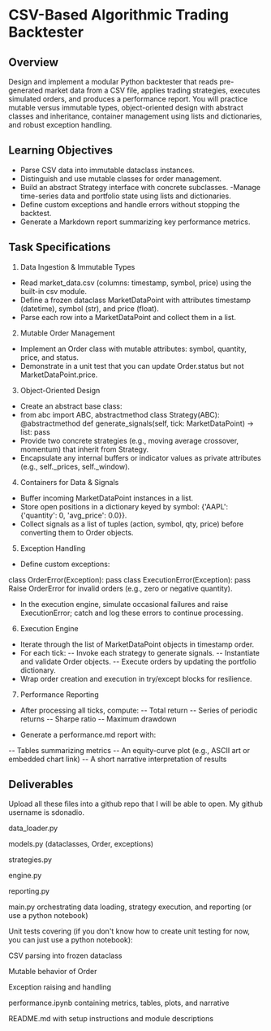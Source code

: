 # CSV-Based Algorithmic Trading Backtester
## Overview
Design and implement a modular Python backtester that reads pre-generated market data from a CSV file, applies trading strategies, executes simulated orders, and produces a performance report. You will practice mutable versus immutable types, object-oriented design with abstract classes and inheritance, container management using lists and dictionaries, and robust exception handling.

## Learning Objectives
- Parse CSV data into immutable dataclass instances.
- Distinguish and use mutable classes for order management.
- Build an abstract Strategy interface with concrete subclasses.
-Manage time-series data and portfolio state using lists and dictionaries.
- Define custom exceptions and handle errors without stopping the backtest.
- Generate a Markdown report summarizing key performance metrics.

## Task Specifications
1) Data Ingestion & Immutable Types
- Read market_data.csv (columns: timestamp, symbol, price) using the built-in csv module.
- Define a frozen dataclass MarketDataPoint with attributes timestamp (datetime), symbol (str), and price (float).
- Parse each row into a MarketDataPoint and collect them in a list.

2) Mutable Order Management
- Implement an Order class with mutable attributes: symbol, quantity, price, and status.
- Demonstrate in a unit test that you can update Order.status but not MarketDataPoint.price.

3) Object-Oriented Design
- Create an abstract base class:
- from abc import ABC, abstractmethod
class Strategy(ABC):
    @abstractmethod
    def generate_signals(self, tick: MarketDataPoint) -> list:
        pass
- Provide two concrete strategies (e.g., moving average crossover, momentum) that inherit from Strategy.
- Encapsulate any internal buffers or indicator values as private attributes (e.g., self._prices, self._window).

4) Containers for Data & Signals
- Buffer incoming MarketDataPoint instances in a list.
- Store open positions in a dictionary keyed by symbol: {'AAPL': {'quantity': 0, 'avg_price': 0.0}}.
- Collect signals as a list of tuples (action, symbol, qty, price) before converting them to Order objects.

5) Exception Handling
- Define custom exceptions:

class OrderError(Exception): pass
class ExecutionError(Exception): pass
Raise OrderError for invalid orders (e.g., zero or negative quantity).

- In the execution engine, simulate occasional failures and raise ExecutionError; catch and log these errors to continue processing.

6) Execution Engine

- Iterate through the list of MarketDataPoint objects in timestamp order.
- For each tick:
-- Invoke each strategy to generate signals.
-- Instantiate and validate Order objects.
-- Execute orders by updating the portfolio dictionary.
- Wrap order creation and execution in try/except blocks for resilience.

7) Performance Reporting
- After processing all ticks, compute:
-- Total return
-- Series of periodic returns
-- Sharpe ratio
-- Maximum drawdown

- Generate a performance.md report with:

-- Tables summarizing metrics
-- An equity-curve plot (e.g., ASCII art or embedded chart link)
-- A short narrative interpretation of results

## Deliverables
Upload all these files into a github repo that I will be able to open. My github username is sdonadio.

data_loader.py

models.py (dataclasses, Order, exceptions)

strategies.py

engine.py

reporting.py

main.py orchestrating data loading, strategy execution, and reporting (or use a python notebook)

Unit tests covering (if you don't know how to create unit testing for now, you can just use a python notebook):

CSV parsing into frozen dataclass

Mutable behavior of Order

Exception raising and handling

performance.ipynb containing metrics, tables, plots, and narrative

README.md with setup instructions and module descriptions
